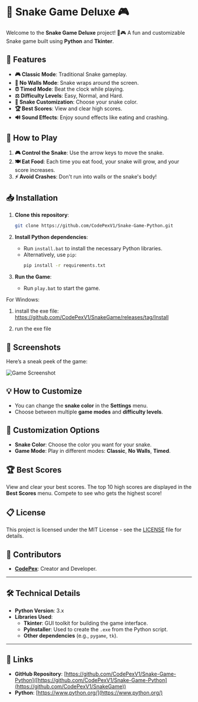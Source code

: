 # 🐍 **Snake Game Deluxe** 🎮

Welcome to the **Snake Game Deluxe** project! 🐍🎮 A fun and customizable Snake game built using **Python** and **Tkinter**.

## 📝 **Features**
- **🎮 Classic Mode**: Traditional Snake gameplay.
- **🔄 No Walls Mode**: Snake wraps around the screen.
- **⏰ Timed Mode**: Beat the clock while playing.
- **⚖️ Difficulty Levels**: Easy, Normal, and Hard.
- **🎨 Snake Customization**: Choose your snake color.
- **🏆 Best Scores**: View and clear high scores.
- **🔊 Sound Effects**: Enjoy sound effects like eating and crashing.

## 🚀 **How to Play**
1. **🎮 Control the Snake**: Use the arrow keys to move the snake.
2. **🍽️ Eat Food**: Each time you eat food, your snake will grow, and your score increases.
3. **⚡ Avoid Crashes**: Don't run into walls or the snake's body!

## 📥 **Installation**

1. **Clone this repository**:
    ```bash
    git clone https://github.com/CodePexV1/Snake-Game-Python.git
    ```
2. **Install Python dependencies**:
    - Run `install.bat` to install the necessary Python libraries.
    - Alternatively, use `pip`:
      ```bash
      pip install -r requirements.txt
      ```

3. **Run the Game**:
    - Run `play.bat` to start the game.
  

  For Windows:
  1. install the exe file: https://github.com/CodePexV1/SnakeGame/releases/tag/Install

  2. run the exe file

## 🌟 **Screenshots**

Here’s a sneak peek of the game:

![Game Screenshot]([screenshot.png](https://private-user-images.githubusercontent.com/200723852/430623358-b21833e4-4ee5-4809-b881-6652e462b709.png?jwt=eyJhbGciOiJIUzI1NiIsInR5cCI6IkpXVCJ9.eyJpc3MiOiJnaXRodWIuY29tIiwiYXVkIjoicmF3LmdpdGh1YnVzZXJjb250ZW50LmNvbSIsImtleSI6ImtleTUiLCJleHAiOjE3NDM4NjE0NTAsIm5iZiI6MTc0Mzg2MTE1MCwicGF0aCI6Ii8yMDA3MjM4NTIvNDMwNjIzMzU4LWIyMTgzM2U0LTRlZTUtNDgwOS1iODgxLTY2NTJlNDYyYjcwOS5wbmc_WC1BbXotQWxnb3JpdGhtPUFXUzQtSE1BQy1TSEEyNTYmWC1BbXotQ3JlZGVudGlhbD1BS0lBVkNPRFlMU0E1M1BRSzRaQSUyRjIwMjUwNDA1JTJGdXMtZWFzdC0xJTJGczMlMkZhd3M0X3JlcXVlc3QmWC1BbXotRGF0ZT0yMDI1MDQwNVQxMzUyMzBaJlgtQW16LUV4cGlyZXM9MzAwJlgtQW16LVNpZ25hdHVyZT1lZjc5Mzk1YTNkZjlmYWVhZGRhMjUzOWNkMjViOTU2MmRmMGU1MzI1NDEyMWNhOTM2ZmM1MTc0NmQ3NjkxNWFjJlgtQW16LVNpZ25lZEhlYWRlcnM9aG9zdCJ9.UeXSRpMXHSpXt-1HszXoGpm7nj4ZBg1MLKGJMoJ6_C4))

## 💡 **How to Customize**
- You can change the **snake color** in the **Settings** menu.
- Choose between multiple **game modes** and **difficulty levels**.

## 🎨 **Customization Options**

- **Snake Color**: Choose the color you want for your snake.
- **Game Mode**: Play in different modes: **Classic**, **No Walls**, **Timed**.

## 🏆 **Best Scores**
View and clear your best scores. The top 10 high scores are displayed in the **Best Scores** menu. Compete to see who gets the highest score!

## 📋 **License**
This project is licensed under the MIT License - see the [LICENSE](LICENSE) file for details.

## 👥 **Contributors**
- **[CodePex](https://github.com/CodePexV1)**: Creator and Developer.

---

## 🛠️ **Technical Details**

- **Python Version**: 3.x
- **Libraries Used**:
    - **Tkinter**: GUI toolkit for building the game interface.
    - **PyInstaller**: Used to create the `.exe` from the Python script.
    - **Other dependencies** (e.g., `pygame`, `tk`).

---

## 🔗 **Links**
- **GitHub Repository**: [https://github.com/CodePexV1/Snake-Game-Python]([https://github.com/CodePexV1/Snake-Game-Python](https://github.com/CodePexV1/SnakeGame))
- **Python**: [https://www.python.org/](https://www.python.org/)

